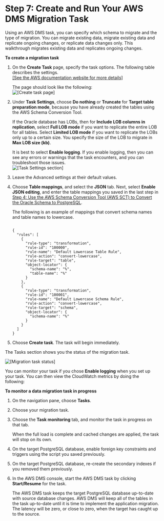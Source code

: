 # Step 7: Create and Run Your AWS DMS Migration Task<a name="CHAP_RDSOracle2PostgreSQL.Steps.CreateMigrationTask"></a>

Using an AWS DMS task, you can specify which schema to migrate and the type of migration\. You can migrate existing data, migrate existing data and replicate ongoing changes, or replicate data changes only\. This walkthrough migrates existing data and replicates ongoing changes\.

**To create a migration task**

1. On the **Create Task** page, specify the task options\. The following table describes the settings\.    
[\[See the AWS documentation website for more details\]](http://docs.aws.amazon.com/dms/latest/sbs/CHAP_RDSOracle2PostgreSQL.Steps.CreateMigrationTask.html)

   The page should look like the following:  
![\[Create task page\]](http://docs.aws.amazon.com/dms/latest/sbs/images/sbs-rdsor2postgressql23.png)

1. Under **Task Settings**, choose **Do nothing** or **Truncate** for **Target table preparation mode**, because you have already created the tables using the AWS Schema Conversion Tool\.

   If the Oracle database has LOBs, then for **Include LOB columns in replication**, select **Full LOB mode** if you want to replicate the entire LOB for all tables\. Select **Limited LOB mode** if you want to replicate the LOBs only up to a certain size\. You specify the size of the LOB to migrate in **Max LOB size \(kb\)**\. 

   It is best to select **Enable logging**\. If you enable logging, then you can see any errors or warnings that the task encounters, and you can troubleshoot those issues\.  
![\[Task Settings section\]](http://docs.aws.amazon.com/dms/latest/sbs/images/sbs-rdsor2postgresql23.5.png)

1. Leave the Advanced settings at their default values\.

1. Choose **Table mappings**, and select the **JSON** tab\. Next, select **Enable JSON editing**, and enter the table mappings you saved in the last step in [Step 4: Use the AWS Schema Conversion Tool \(AWS SCT\) to Convert the Oracle Schema to PostgreSQL](CHAP_RDSOracle2PostgreSQL.Steps.ConvertSchema.md)\.

   The following is an example of mappings that convert schema names and table names to lowercase\.

   ```
                       
   {
     "rules": [
       {
         "rule-type": "transformation",
         "rule-id": "100000",
         "rule-name": "Default Lowercase Table Rule",
         "rule-action": "convert-lowercase",
         "rule-target": "table",
         "object-locator": {
           "schema-name": "%",
           "table-name": "%"
         }
       },
       {
         "rule-type": "transformation",
         "rule-id": "100001",
         "rule-name": "Default Lowercase Schema Rule",
         "rule-action": "convert-lowercase",
         "rule-target": "schema",
         "object-locator": {
           "schema-name": "%"
         }
       }
     ]
   }
   ```

1. Choose **Create task**\. The task will begin immediately\.

The Tasks section shows you the status of the migration task\.

![\[Migration task status\]](http://docs.aws.amazon.com/dms/latest/sbs/images/sbs-rdsor2postgressql25.png)

You can monitor your task if you chose **Enable logging** when you set up your task\. You can then view the CloudWatch metrics by doing the following:

**To monitor a data migration task in progress**

1. On the navigation pane, choose **Tasks**\. 

1. Choose your migration task\.

1. Choose the **Task monitoring** tab, and monitor the task in progress on that tab\.

   When the full load is complete and cached changes are applied, the task will stop on its own\.

1. On the target PostgreSQL database, enable foreign key constraints and triggers using the script you saved previously\.

1. On the target PostgreSQL database, re\-create the secondary indexes if you removed them previously\.

1. In the AWS DMS console, start the AWS DMS task by clicking **Start/Resume** for the task\.

   The AWS DMS task keeps the target PostgreSQL database up\-to\-date with source database changes\. AWS DMS will keep all of the tables in the task up\-to\-date until it is time to implement the application migration\. The latency will be zero, or close to zero, when the target has caught up to the source\.